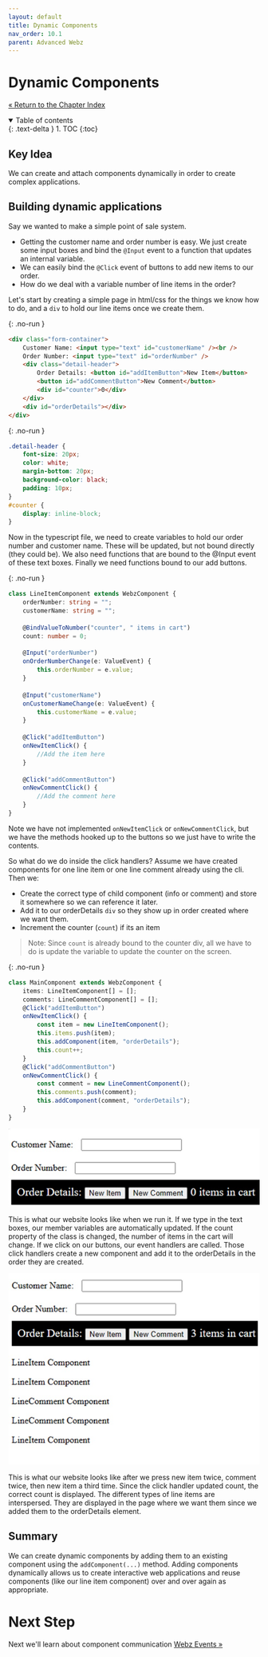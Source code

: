 ```yaml
---
layout: default
title: Dynamic Components
nav_order: 10.1
parent: Advanced Webz
---
```


# Dynamic Components

[&laquo; Return to the Chapter Index](index.md)

<details open markdown="block">
  <summary>
    Table of contents
  </summary>
  {: .text-delta }
1. TOC
{:toc}
</details>

## Key Idea

We can create and attach components dynamically in order to create complex applications.

## Building dynamic applications

Say we wanted to make a simple point of sale system.

-   Getting the customer name and order number is easy. We just create some input boxes and bind the `@Input` event to a function that updates an internal variable.
-   We can easily bind the `@Click` event of buttons to add new items to our order.
-   How do we deal with a variable number of line items in the order?

Let's start by creating a simple page in html/css for the things we know how to do, and a `div` to hold our line items once we create them.

{: .no-run }

```html
<div class="form-container">
    Customer Name: <input type="text" id="customerName" /><br />
    Order Number: <input type="text" id="orderNumber" />
    <div class="detail-header">
        Order Details: <button id="addItemButton">New Item</button>
        <button id="addCommentButton">New Comment</button>
        <div id="counter">0</div>
    </div>
    <div id="orderDetails"></div>
</div>
```

{: .no-run }

```css
.detail-header {
    font-size: 20px;
    color: white;
    margin-bottom: 20px;
    background-color: black;
    padding: 10px;
}
#counter {
    display: inline-block;
}
```

Now in the typescript file, we need to create variables to hold our order number and customer name. These will be updated, but not bound directly (they could be).
We also need functions that are bound to the @Input event of these text boxes. Finally we need functions bound to our add buttons.

{: .no-run }

```typescript
class LineItemComponent extends WebzComponent {
    orderNumber: string = "";
    customerName: string = "";

    @BindValueToNumber("counter", " items in cart")
    count: number = 0;

    @Input("orderNumber")
    onOrderNumberChange(e: ValueEvent) {
        this.orderNumber = e.value;
    }

    @Input("customerName")
    onCustomerNameChange(e: ValueEvent) {
        this.customerName = e.value;
    }

    @Click("addItemButton")
    onNewItemClick() {
        //Add the item here
    }

    @Click("addCommentButton")
    onNewCommentClick() {
        //Add the comment here
    }
}
```

Note we have not implemented `onNewItemClick` or `onNewCommentClick`, but we have the methods hooked up to the buttons so we just have to write the contents.

So what do we do inside the click handlers? Assume we have created components for one line item or one line comment already using the cli. Then we:

-   Create the correct type of child component (info or comment) and store it somewhere so we can reference it later.
-   Add it to our orderDetails `div` so they show up in order created where we want them.
-   Increment the counter (`count`) if its an item

> Note: Since `count` is already bound to the counter div, all we have to do is update the variable to update the counter on the screen.

{: .no-run }

```typescript
class MainComponent extends WebzComponent {
    items: LineItemComponent[] = [];
    comments: LineCommentComponent[] = [];
    @Click("addItemButton")
    onNewItemClick() {
        const item = new LineItemComponent();
        this.items.push(item);
        this.addComponent(item, "orderDetails");
        this.count++;
    }
    @Click("addCommentButton")
    onNewCommentClick() {
        const comment = new LineCommentComponent();
        this.comments.push(comment);
        this.addComponent(comment, "orderDetails");
    }
}
```

![](../../assets/images/webz_4.jpg)

This is what our website looks like when we run it. If we type in the text boxes, our member variables are automatically updated. If the count property of the class is changed, the number of items in the cart will change. If we click on our buttons, our event handlers are called. Those click handlers create a new component and add it to the orderDetails in the order they are created.

![](../../assets/images/webz_5.jpg)

This is what our website looks like after we press new item twice, comment twice, then new item a third time. Since the click handler updated count, the correct count is displayed. The different types of line items are interspersed. They are displayed in the page where we want them since we added them to the orderDetails element.

## Summary

We can create dynamic components by adding them to an existing component using the `addComponent(...)` method. Adding components dynamically allows us to create interactive web applications and reuse components (like our line item component) over and over again as appropriate.

# Next Step

Next we'll learn about component communication [Webz Events &raquo;](../10-webz-advanced/events.md)
